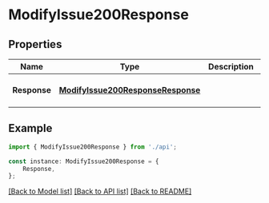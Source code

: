# ModifyIssue200Response


## Properties

Name | Type | Description | Notes
------------ | ------------- | ------------- | -------------
**Response** | [**ModifyIssue200ResponseResponse**](ModifyIssue200ResponseResponse.md) |  | [optional] [default to undefined]

## Example

```typescript
import { ModifyIssue200Response } from './api';

const instance: ModifyIssue200Response = {
    Response,
};
```

[[Back to Model list]](../README.md#documentation-for-models) [[Back to API list]](../README.md#documentation-for-api-endpoints) [[Back to README]](../README.md)
